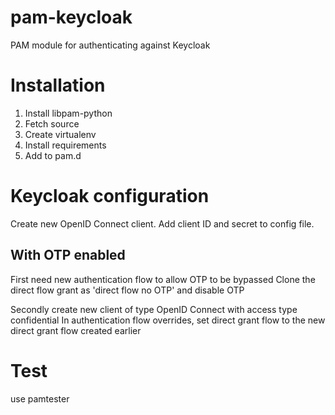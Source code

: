 # pam-keycloak
PAM module for authenticating against Keycloak

# Installation
1. Install libpam-python
1. Fetch source
1. Create virtualenv
1. Install requirements
1. Add to pam.d

# Keycloak configuration
Create new OpenID Connect client. Add client ID and secret to config file.

## With OTP enabled
First need new authentication flow to allow OTP to be bypassed
Clone the direct flow grant as 'direct flow no OTP' and disable OTP

Secondly create new client of type OpenID Connect with access type confidential
In authentication flow overrides, set direct grant flow to the new direct grant flow
created earlier

# Test
use pamtester
